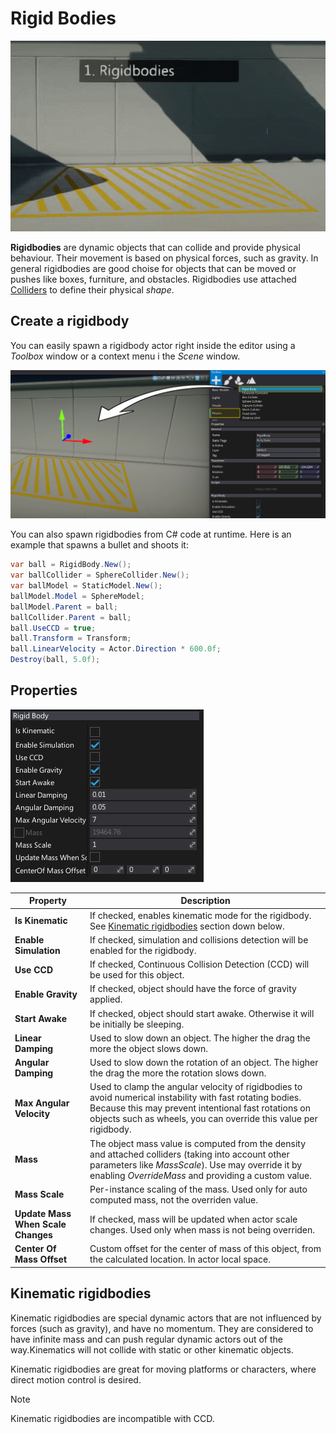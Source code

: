 # Rigid Bodies

![Rigidbodies](media/rigidbodies.gif)

**Rigidbodies** are dynamic objects that can collide and provide physical behaviour. Their movement is based on physical forces, such as gravity. In general rigidbodies are good choise for objects that can be moved or pushes like boxes, furniture, and obstacles. Rigidbodies use attached [Colliders](colliders/index.md) to define their physical *shape*.

## Create a rigidbody

You can easily spawn a rigidbody actor right inside the editor using a *Toolbox* window or a context menu i the *Scene* window.

![Add Rigidbody](tutorials/media/spawn-rigidbody.jpg)

You can also spawn rigidbodies from C# code at runtime. Here is an example that spawns a bullet and shoots it:

```cs
var ball = RigidBody.New();
var ballCollider = SphereCollider.New();
var ballModel = StaticModel.New();
ballModel.Model = SphereModel;
ballModel.Parent = ball;
ballCollider.Parent = ball;
ball.UseCCD = true;
ball.Transform = Transform;
ball.LinearVelocity = Actor.Direction * 600.0f;
Destroy(ball, 5.0f);
```

## Properties

![Rigidbody Properties](media/rigidbody-properties.jpg)

| Property | Description |
|--------|--------|
| **Is Kinematic** | If checked, enables kinematic mode for the rigidbody. See [Kinematic rigidbodies](rigid-bodies.md#kinematic-rigidbodies) section down below. |
| **Enable Simulation** | If checked, simulation and collisions detection will be enabled for the rigidbody. |
| **Use CCD** | If checked, Continuous Collision Detection (CCD) will be used for this object. |
| **Enable Gravity** | If checked, object should have the force of gravity applied. |
| **Start Awake** | If checked, object should start awake. Otherwise it will be initially be sleeping. |
| **Linear Damping** | Used to slow down an object. The higher the drag the more the object slows down. |
| **Angular Damping** | Used to slow down the rotation of an object. The higher the drag the more the rotation slows down. |
| **Max Angular Velocity** | Used to clamp the angular velocity of rigidbodies to avoid numerical instability with fast rotating bodies. Because this may prevent intentional fast rotations on objects such as wheels, you can override this value per rigidbody. |
| **Mass** | The object mass value is computed from the density and attached colliders (taking into account other parameters like *MassScale*). Use may override it by enabling *OverrideMass* and providing a custom value. |
| **Mass Scale** | Per-instance scaling of the mass. Used only for auto computed mass, not the overriden value. |
| **Update Mass When Scale Changes** | If checked, mass will be updated when actor scale changes. Used only when mass is not being overriden. |
| **Center Of Mass Offset** | Custom offset for the center of mass of this object, from the calculated location. In actor local space. |

## Kinematic rigidbodies

Kinematic rigidbodies are special dynamic actors that are not influenced by forces (such as gravity), and have no momentum. They are considered to have infinite mass and can push regular dynamic actors out of the way.Kinematics will not collide with static or other kinematic objects.

Kinematic rigidbodies are great for moving platforms or characters, where direct motion control is desired.

> [!NOTE]
> Kinematic rigidbodies are incompatible with CCD.



